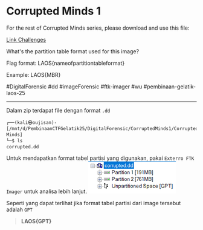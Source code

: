 # Corrupted Minds 1
For the rest of Corrupted Minds series, please download and use this file:

[Link Challenges](https://binusianorg-my.sharepoint.com/personal/felix_alexander_binus_ac_id/_layouts/15/guestaccess.aspx?share=EqgEMqMso1VIjqms9NiwmzABR-OEP8LKCCB-YpGCKtn-kg&e=BbQa2w)

What's the partition table format used for this image?

Flag format: LAOS{nameofpartitiontableformat}

Example: LAOS{MBR}

#DigitalForensic #dd #imageForensic #ftk-imager #wu #pembinaan-gelatik-laos-25
___
Dalam zip terdapat file dengan format `.dd`
```
┌──(kali㉿oujisan)-[/mnt/d/PembinaanCTFGelatik25/DigitalForensic/CorruptedMinds1/Corrupted Minds]
└─$ ls
corrupted.dd
```

Untuk mendapatkan format tabel partisi yang digunakan, pakai `Exterro FTK Imager` untuk analisa lebih lanjut.
![gpt](./img/gpt.png)

Seperti yang dapat terlihat jika format tabel partisi dari image tersebut adalah `GPT`

> **LAOS{GPT}**
